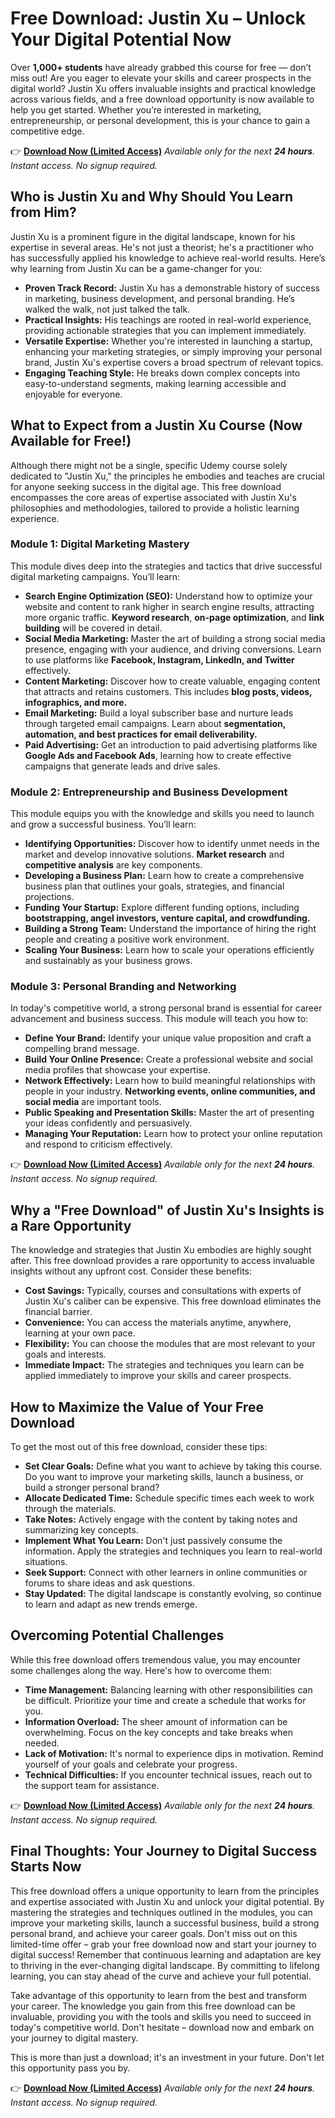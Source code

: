 # Free Download: Justin Xu – Unlock Your Digital Potential Now

Over **1,000+ students** have already grabbed this course for free — don’t miss out! Are you eager to elevate your skills and career prospects in the digital world? Justin Xu offers invaluable insights and practical knowledge across various fields, and a free download opportunity is now available to help you get started. Whether you’re interested in marketing, entrepreneurship, or personal development, this is your chance to gain a competitive edge.

👉 **[Download Now (Limited Access)](https://udemywork.com/justin-xu)**
_Available only for the next **24 hours**. Instant access. No signup required._

## Who is Justin Xu and Why Should You Learn from Him?

Justin Xu is a prominent figure in the digital landscape, known for his expertise in several areas. He's not just a theorist; he's a practitioner who has successfully applied his knowledge to achieve real-world results. Here’s why learning from Justin Xu can be a game-changer for you:

*   **Proven Track Record:** Justin Xu has a demonstrable history of success in marketing, business development, and personal branding. He’s walked the walk, not just talked the talk.
*   **Practical Insights:** His teachings are rooted in real-world experience, providing actionable strategies that you can implement immediately.
*   **Versatile Expertise:** Whether you're interested in launching a startup, enhancing your marketing strategies, or simply improving your personal brand, Justin Xu's expertise covers a broad spectrum of relevant topics.
*   **Engaging Teaching Style:** He breaks down complex concepts into easy-to-understand segments, making learning accessible and enjoyable for everyone.

## What to Expect from a Justin Xu Course (Now Available for Free!)

Although there might not be a single, specific Udemy course solely dedicated to "Justin Xu," the principles he embodies and teaches are crucial for anyone seeking success in the digital age. This free download encompasses the core areas of expertise associated with Justin Xu's philosophies and methodologies, tailored to provide a holistic learning experience.

### Module 1: Digital Marketing Mastery

This module dives deep into the strategies and tactics that drive successful digital marketing campaigns. You’ll learn:

*   **Search Engine Optimization (SEO):** Understand how to optimize your website and content to rank higher in search engine results, attracting more organic traffic. **Keyword research**, **on-page optimization**, and **link building** will be covered in detail.
*   **Social Media Marketing:** Master the art of building a strong social media presence, engaging with your audience, and driving conversions. Learn to use platforms like **Facebook, Instagram, LinkedIn, and Twitter** effectively.
*   **Content Marketing:** Discover how to create valuable, engaging content that attracts and retains customers. This includes **blog posts, videos, infographics, and more.**
*   **Email Marketing:** Build a loyal subscriber base and nurture leads through targeted email campaigns. Learn about **segmentation, automation, and best practices for email deliverability.**
*   **Paid Advertising:** Get an introduction to paid advertising platforms like **Google Ads and Facebook Ads**, learning how to create effective campaigns that generate leads and drive sales.

### Module 2: Entrepreneurship and Business Development

This module equips you with the knowledge and skills you need to launch and grow a successful business. You’ll learn:

*   **Identifying Opportunities:** Discover how to identify unmet needs in the market and develop innovative solutions. **Market research** and **competitive analysis** are key components.
*   **Developing a Business Plan:** Learn how to create a comprehensive business plan that outlines your goals, strategies, and financial projections.
*   **Funding Your Startup:** Explore different funding options, including **bootstrapping, angel investors, venture capital, and crowdfunding.**
*   **Building a Strong Team:** Understand the importance of hiring the right people and creating a positive work environment.
*   **Scaling Your Business:** Learn how to scale your operations efficiently and sustainably as your business grows.

### Module 3: Personal Branding and Networking

In today's competitive world, a strong personal brand is essential for career advancement and business success. This module will teach you how to:

*   **Define Your Brand:** Identify your unique value proposition and craft a compelling brand message.
*   **Build Your Online Presence:** Create a professional website and social media profiles that showcase your expertise.
*   **Network Effectively:** Learn how to build meaningful relationships with people in your industry. **Networking events, online communities, and social media** are important tools.
*   **Public Speaking and Presentation Skills:** Master the art of presenting your ideas confidently and persuasively.
*   **Managing Your Reputation:** Learn how to protect your online reputation and respond to criticism effectively.

👉 **[Download Now (Limited Access)](https://udemywork.com/justin-xu)**
_Available only for the next **24 hours**. Instant access. No signup required._

## Why a "Free Download" of Justin Xu's Insights is a Rare Opportunity

The knowledge and strategies that Justin Xu embodies are highly sought after. This free download provides a rare opportunity to access invaluable insights without any upfront cost. Consider these benefits:

*   **Cost Savings:** Typically, courses and consultations with experts of Justin Xu's caliber can be expensive. This free download eliminates the financial barrier.
*   **Convenience:** You can access the materials anytime, anywhere, learning at your own pace.
*   **Flexibility:** You can choose the modules that are most relevant to your goals and interests.
*   **Immediate Impact:** The strategies and techniques you learn can be applied immediately to improve your skills and career prospects.

## How to Maximize the Value of Your Free Download

To get the most out of this free download, consider these tips:

*   **Set Clear Goals:** Define what you want to achieve by taking this course. Do you want to improve your marketing skills, launch a business, or build a stronger personal brand?
*   **Allocate Dedicated Time:** Schedule specific times each week to work through the materials.
*   **Take Notes:** Actively engage with the content by taking notes and summarizing key concepts.
*   **Implement What You Learn:** Don't just passively consume the information. Apply the strategies and techniques you learn to real-world situations.
*   **Seek Support:** Connect with other learners in online communities or forums to share ideas and ask questions.
*   **Stay Updated:** The digital landscape is constantly evolving, so continue to learn and adapt as new trends emerge.

## Overcoming Potential Challenges

While this free download offers tremendous value, you may encounter some challenges along the way. Here's how to overcome them:

*   **Time Management:** Balancing learning with other responsibilities can be difficult. Prioritize your time and create a schedule that works for you.
*   **Information Overload:** The sheer amount of information can be overwhelming. Focus on the key concepts and take breaks when needed.
*   **Lack of Motivation:** It's normal to experience dips in motivation. Remind yourself of your goals and celebrate your progress.
*   **Technical Difficulties:** If you encounter technical issues, reach out to the support team for assistance.

👉 **[Download Now (Limited Access)](https://udemywork.com/justin-xu)**
_Available only for the next **24 hours**. Instant access. No signup required._

## Final Thoughts: Your Journey to Digital Success Starts Now

This free download offers a unique opportunity to learn from the principles and expertise associated with Justin Xu and unlock your digital potential. By mastering the strategies and techniques outlined in the modules, you can improve your marketing skills, launch a successful business, build a strong personal brand, and achieve your career goals. Don't miss out on this limited-time offer – grab your free download now and start your journey to digital success! Remember that continuous learning and adaptation are key to thriving in the ever-changing digital landscape. By committing to lifelong learning, you can stay ahead of the curve and achieve your full potential.

Take advantage of this opportunity to learn from the best and transform your career. The knowledge you gain from this free download can be invaluable, providing you with the tools and skills you need to succeed in today's competitive world. Don't hesitate – download now and embark on your journey to digital mastery.

This is more than just a download; it's an investment in your future. Don't let this opportunity pass you by.

👉 **[Download Now (Limited Access)](https://udemywork.com/justin-xu)**
_Available only for the next **24 hours**. Instant access. No signup required._

